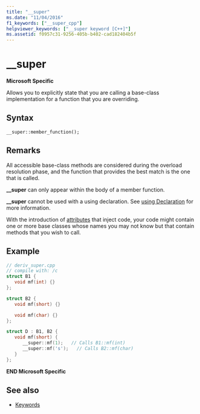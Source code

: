 ```yaml
---
title: "__super"
ms.date: "11/04/2016"
f1_keywords: ["__super_cpp"]
helpviewer_keywords: ["__super keyword [C++]"]
ms.assetid: f0957c31-9256-405b-b402-cad182404b5f
---
```

# __super

**Microsoft Specific**

Allows you to explicitly state that you are calling a base-class implementation for a function that you are overriding.

## Syntax

```
__super::member_function();
```

## Remarks

All accessible base-class methods are considered during the overload resolution phase, and the function that provides the best match is the one that is called.

**__super** can only appear within the body of a member function.

**__super** cannot be used with a using declaration. See [using Declaration](../cpp/using-declaration.md) for more information.

With the introduction of [attributes](../windows/cpp-attributes-reference.md) that inject code, your code might contain one or more base classes whose names you may not know but that contain methods that you wish to call.

## Example

```cpp
// deriv_super.cpp
// compile with: /c
struct B1 {
   void mf(int) {}
};

struct B2 {
   void mf(short) {}

   void mf(char) {}
};

struct D : B1, B2 {
   void mf(short) {
      __super::mf(1);   // Calls B1::mf(int)
      __super::mf('s');   // Calls B2::mf(char)
   }
};
```

**END Microsoft Specific**

## See also

- [Keywords](../cpp/keywords-cpp.md)
